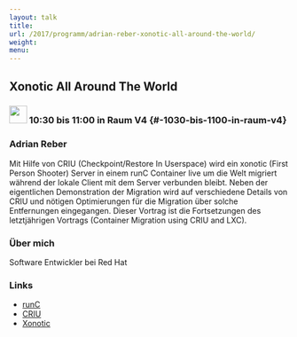 ```yaml
---
layout: talk
title:
url: /2017/programm/adrian-reber-xonotic-all-around-the-world/
weight:
menu:
---
```

## Xonotic All Around The World

### <img height = "32" src="../../../images/talk.svg"> 10:30 bis 11:00 in Raum V4 {#-1030-bis-1100-in-raum-v4}

### Adrian Reber

Mit Hilfe von CRIU (Checkpoint/Restore In Userspace) wird ein xonotic (First Person Shooter) Server in einem runC Container live um die Welt migriert während der lokale Client mit dem Server verbunden bleibt. Neben der eigentlichen Demonstration der Migration wird auf verschiedene Details von CRIU und nötigen Optimierungen für die Migration über solche Entfernungen eingegangen. Dieser Vortrag ist die Fortsetzungen des letztjährigen Vortrags (Container Migration using CRIU and LXC).

### Über mich

Software Entwickler bei Red Hat

### Links

- <a href="https://runc.io/" target="_blank">runC</a>
- <a href="https://criu.org/" target="_blank">CRIU</a>
- <a href="http://www.xonotic.org/" target="_blank">Xonotic</a>